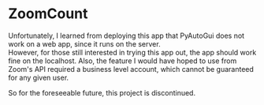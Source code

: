 # ZoomCount
Unfortunately, I learned from deploying this app that PyAutoGui does not work on a web app, since it runs on the server.  
However, for those still interested in trying this app out, the app should work fine on the localhost.
Also, the feature I would have hoped to use from Zoom's API required a business level account, which cannot be guaranteed for any given user.  

So for the foreseeable future, this project is discontinued.  
